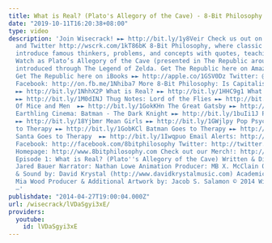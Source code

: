 ```yaml
---
title: What is Real? (Plato's Allegory of the Cave) - 8-Bit Philosophy
date: "2019-10-11T16:20:38+08:00"
type: video
description: 'Join Wisecrack! ►► http://bit.ly/1y8Veir Check us out on Facebook http://wscrk.com/1JzqrX4
  and Twitter http://wscrk.com/1kT86bK 8-Bit Philosophy, where classic video games
  introduce famous thinkers, problems, and concepts with quotes, teachings, and more.
  Watch as Plato’s Allegory of the Cave (presented in The Republic around 380BC) is
  introduced through The Legend of Zelda. Get The Republic here on Amazon ►► http://amzn.to/1M7tvue
  Get The Republic here on iBooks ►► http://apple.co/1GSV0Dz Twitter: @SparkySweetsPhd
  Facebook: http://on.fb.me/1Nhiba7 More 8-Bit Philosophy: Is Capitalism Bad For You?
  ►► http://bit.ly/1NhhX2P What is Real? ►► http://bit.ly/1HHC9g1 What is Marxism?
  ►► http://bit.ly/1M0dINJ Thug Notes: Lord of the Flies ►► http://bit.ly/19RhTe0
  Of Mice and Men  ►► http://bit.ly/1GokKHn The Great Gatsby ►► http://bit.ly/1BoYKqs
  Earthling Cinema: Batman - The Dark Knight ►► http://bit.ly/1buIi1J Pulp Fiction
  ►► http://bit.ly/18Yjbmr Mean Girls ►► http://bit.ly/1GWjlpy Pop Psych: Mario Goes
  to Therapy ►► http://bit.ly/1GobKCl Batman Goes to Therapy ►► http://bit.ly/1xhmXCy
  Santa Goes to Therapy  ►► http://bit.ly/1Iwqpuo Email Alerts: http://eepurl.com/3l8qH
  Facebook: http://facebook.com/8bitphilosophy Twitter: http://twitter.com/8bitphilosophy
  Homepage: http://www.8bitphilosophy.com Check out our Merch!: http://www.wisecrack.co/store
  Episode 1: What is Real? (Plato''s Allegory of the Cave) Written & Directed by:
  Jared Bauer Narrator: Nathan Lowe Animation Producer: MB X. McClain Original Music
  & Sound by: David Krystal (http://www.davidkrystalmusic.com) Academic Consultant:
  Mia Wood Producer & Additional Artwork by: Jacob S. Salamon © 2014 Wisecrack, Inc.
  –'
publishdate: "2014-04-27T19:00:04.000Z"
url: /wisecrack/lVDaSgyi3xE/
providers:
  youtube:
    id: lVDaSgyi3xE
---
```


